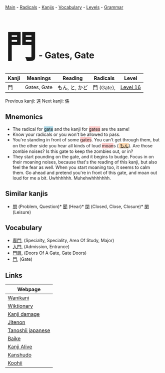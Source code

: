 <style> bigfont {font-size: 100px}</style>
[Main](../index.md) -
[Radicals](../radicals.md) -
[Kanjis](../kanjis.md) -
[Vocabulary](../vocabulary.md) -
[Levels](../levels.md) -
[Grammar](../grammar.md)
# <bigfont> 門</bigfont> - Gates, Gate 

| Kanji | Meanings | Reading | Radicals | Level |
| --- | --- | --- | --- | --- |
| 門 | Gates, Gate | もん, と, かど | [門](../radicals/門.md) (Gate),  | [Level 16](../levels/wk_level16.md) |

Previous kanji: [遠](遠.md) Next kanji: [係](係.md) 

## Mnemonics
 * The radical for <span style="background-color:#ADD8E6"> gate</span> and the kanji for <span style="background-color:#ffcccb"> gates</span> are the same!
* Know your radicals or you won't be allowed to pass.
* You're standing in front of some <span style="background-color:#ffcccb"> gates</span>. You can't get through them, but on the other side you hear all kinds of loud <span style="background-color:#ffcccb"> moan</span>s (<span style="background-color:#fed8b1"> [もん](https://jisho.org/search/もん)</span>). Are those zombie noises? Is this gate to keep the zombies out, or in?
* They start pounding on the gate, and it begins to budge. Focus in on their moaning noises, because that's the reading of this kanji, but also feel the fear as well. When you start moaning too, it seems to calm them. Go ahead and pretend you're in front of this gate, and moan out loud for me a bit. Uwhhhhhh. Muhehwhhhhhhh.


## Similar kanjis
 * [問](問.md) (Problem, Question)* [聞](聞.md) (Hear)* [閉](閉.md) (Closed, Close, Closure)* [閑](閑.md) (Leisure)


## Vocabulary
 * [専門](../vocabulary/門.md), (Specialty, Speciality, Area Of Study, Major)
* [入門](../vocabulary/門.md), (Admission, Entrance)
* [門扉](../vocabulary/門.md), (Doors Of A Gate, Gate Doors)
* [門](../vocabulary/門.md), (Gate)



## Links 

| Webpage |
| --- |
| [Wanikani          ](https://www.wanikani.com/kanji/門) |
| [Wiktionary        ](https://en.wiktionary.org/wiki/門) |
| [Kanji damage      ](http://www.kanjidamage.com/kanji/search?utf8=✓&q=門) |
| [Jitenon           ](https://jitenon.com/kanji/門) |
| [Tanoshii japanese ](https://www.tanoshiijapanese.com/dictionary/kanji.cfm?k=門) |
| [Baike             ](https://baike.baidu.com/item/門) |
| [Kanji Alive       ](https://app.kanjialive.com/門) |
| [Kanshudo          ](https://www.kanshudo.com/searchmn?q=門) |
| [Koohii            ](https://kanji.koohii.com/study/kanji/門) |
